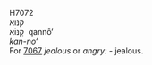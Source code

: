 <body>
  <p>H7072<br>  קנּוא  <br> קַנּוֹא  ‎  qannô‘  <br><i>kan-no‘ </i><br>For <a href="h7067.htm">7067</a>  <i>jealous</i> or <i>angry: - </i>jealous.<br></p>
 </body>